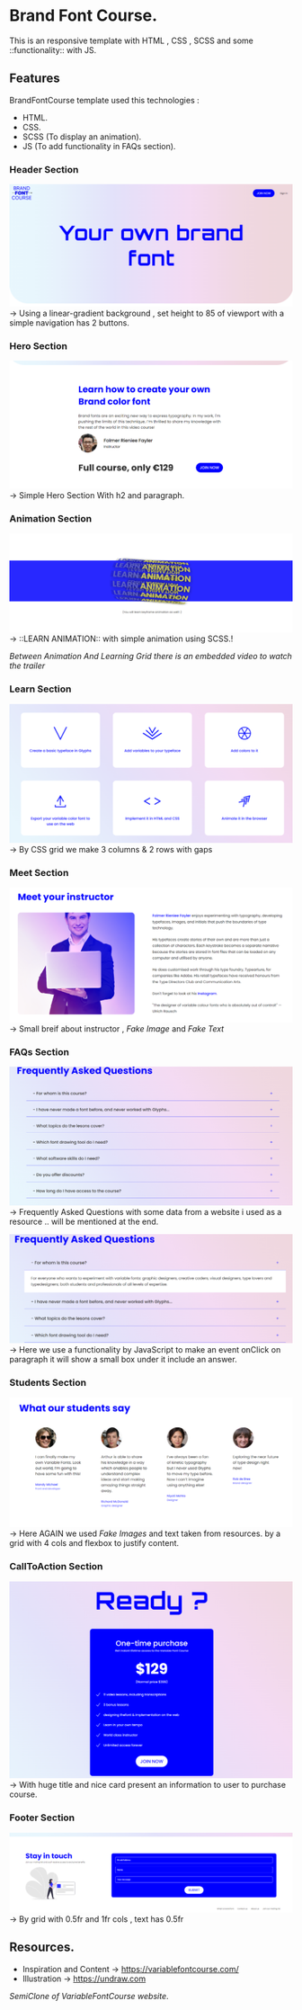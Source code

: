 

# Brand Font Course.

This is an responsive template with HTML , CSS , SCSS and some ::functionality:: with JS.


## Features

BrandFontCourse template used this technologies :
- HTML.
- CSS.
- SCSS (To display an animation).
- JS (To add functionality in FAQs section).


### Header Section
![headerSectionPreview](headerSection.png)
-> Using a linear-gradient background , set height to 85 of viewport with a simple navigation has 2 buttons.

### Hero Section
![heroSection](heroSection.png)
-> Simple Hero Section With h2 and paragraph.

### Animation Section
![animationSection](animationSection.png)
-> ::LEARN ANIMATION:: with simple animation using SCSS.!

*Between Animation And Learning Grid there is an embedded video to watch the trailer*

### Learn Section
![LearnGrid](LearnGrid.png)
-> By CSS grid we make 3 columns & 2 rows with gaps

### Meet Section
![meetSection](meetSection.png)
-> Small breif about instructor , *Fake Image* and *Fake Text* 

### FAQs Section
![faqsSection](faqsSection.png)
-> Frequently Asked Questions with some data from a website i used as a resource .. will be mentioned at the end.

![faqsFunction](faqsFunction.png)
-> Here we use a functionality by JavaScript to make an event onClick on paragraph it will show a small box under it include an answer.

### Students Section
![studentsSection](studentsSection.png)
-> Here AGAIN we used *Fake Images* and text taken from resources.
by a grid with 4 cols and flexbox to justify content. 

### CallToAction Section
![ctaSection](ctaSection.png)
-> With huge title and nice card present an information to user to purchase course.

### Footer Section
![footerSection](footerSection.png)
-> By grid with 0.5fr and 1fr cols , text has 0.5fr 

## Resources.
- Inspiration and Content -> https://variablefontcourse.com/
- Illustration -> https://undraw.com

*SemiClone of VariableFontCourse website*.